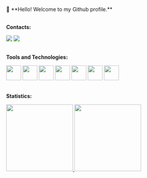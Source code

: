 <div>👋 **Hello! Welcome to my Github profile.**</div>

<br>

**Contacts:**
<div>
<a href="mailto:elton_de_almeida@hotmail.com"><img src="https://img.shields.io/badge/Gmail-D14836?style=for-the-badge&logo=gmail&logoColor=white" target="_blank"></a>
<a href="https://www.linkedin.com/in/eltondealmeida" target="_blank"><img src="https://img.shields.io/badge/-LinkedIn-%230077B5?style=for-the-badge&logo=linkedin&logoColor=white" target="_blank"></a>   
</div>

<br>


**Tools and Technologies:**
<div>
<img src="https://cdn.jsdelivr.net/gh/devicons/devicon/icons/react/react-original-wordmark.svg" width="40" height="40"/>
<img src="https://cdn.jsdelivr.net/gh/devicons/devicon/icons/javascript/javascript-original.svg" width="40" height="40"/>          
<img src="https://cdn.jsdelivr.net/gh/devicons/devicon/icons/typescript/typescript-original.svg" width="40" height="40"/>
<img src="https://cdn.jsdelivr.net/gh/devicons/devicon/icons/redux/redux-original.svg" width="40" height="40"/>  
<img src="https://cdn.jsdelivr.net/gh/devicons/devicon/icons/html5/html5-original.svg" width="40" height="40"/>
<img src="https://cdn.jsdelivr.net/gh/devicons/devicon/icons/css3/css3-original.svg" width="40" height="40"/>         
<img src="https://cdn.jsdelivr.net/gh/devicons/devicon/icons/git/git-original.svg" width="40" height="40"/>
</div>
</div>

<br>

**Statistics:**
<div>
<a href="https://github.com/eltondealmeida">
<img height="180em" src="https://github-readme-stats.vercel.app/api/top-langs/?username=eltondealmeida&layout=compact&langs_count=7&theme=dracula"/>
<img height="180em" src="https://github-readme-stats.vercel.app/api?username=eltondealmeida&show_icons=true&theme=dracula&include_all_commits=true&count_private=true"/>
</div>
